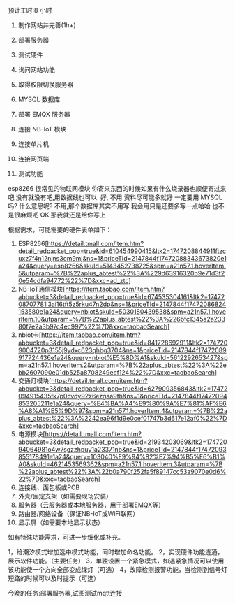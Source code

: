 预计工时:8 小时

1. 制作网站并完善(1h+)
2. 部署服务器
3. 测试硬件

4. 询问网站功能
5. 取得权限切换服务器
6. MYSQL 数据库
7. 部署 EMQX 服务器
8. 连接 NB-IoT 模块
9. 连接单片机
10. 连接网页端
11. 测试功能

esp8266 很常见的物联网模块 你寄来东西的时候如果有什么烧录器也顺便寄过来吧,没有就没有吧,用数据线也可以. 好, 不用 资料尽可能多就好 一定要用 MYSQL 吗? 什么意思呢? 不用,那个数据库其实不用写 我会用只是还要多写一点哈哈 也不是很麻烦吧 OK 那我就还是给你写上

根据需求，可能需要的硬件表单如下：

1. ESP8266[https://detail.tmall.com/item.htm?detail_redpacket_pop=true&id=610454990415&ltk2=1747208844911ftzcuxz7f4n12njns3cm9mj&ns=1&priceTId=2147844f17472088343673820e1a24&query=esp8266&skuId=5143452738725&spm=a21n57.1.hoverItem.5&utparam=%7B%22aplus_abtest%22%3A%229d63916320b9e71d3f20e54cdfa94772%22%7D&xxc=ad_ztc]
2. NB-IoT通信模块[https://item.taobao.com/item.htm?abbucket=3&detail_redpacket_pop=true&id=674535304161&ltk2=1747208707781i3ai16tft5z5rku47n2dp&ns=1&priceTId=2147844f17472086824153580e1a24&query=nbiot&skuId=5030180439538&spm=a21n57.1.hoverItem.10&utparam=%7B%22aplus_abtest%22%3A%226bfc1345a2a23380f7e2a3b97c4ec997%22%7D&xxc=taobaoSearch]
3. nbiot卡[https://item.taobao.com/item.htm?abbucket=3&detail_redpacket_pop=true&id=841728692911&ltk2=1747209004720p3155j9ydxc623qhbg3704&ns=1&priceTId=2147844f17472089917724436e1a24&query=nbiot%E5%8D%A1&skuId=5612292653427&spm=a21n57.1.hoverItem.2&utparam=%7B%22aplus_abtest%22%3A%22ebb2607090e01db525a8708249ecf124%22%7D&xxc=taobaoSearch]
3. 交通灯模块[https://detail.tmall.com/item.htm?abbucket=3&detail_redpacket_pop=true&id=627909356843&ltk2=17472094915435tk7p0cvdy92z6ezgaa9th&ns=1&priceTId=2147844f17472094853205211e1a24&query=%E4%BA%A4%E9%80%9A%E7%81%AF%E6%A8%A1%E5%9D%97&spm=a21n57.1.hoverItem.4&utparam=%7B%22aplus_abtest%22%3A%2242ea96f1d9e0cef01747b3d617e12af0%22%7D&xxc=taobaoSearch]
4. 电源模块[https://detail.tmall.com/item.htm?abbucket=3&detail_redpacket_pop=true&id=21934203069&ltk2=17472094064981o4w7sgzzhpuy1a23371nb&ns=1&priceTId=2147844f17472093855178491e1a24&query=103040%E9%94%82%E7%94%B5%E6%B1%A0&skuId=4621453569362&spm=a21n57.1.hoverItem.3&utparam=%7B%22aplus_abtest%22%3A%22b0a790f252fa5f89147cc53a9070e0d6%22%7D&xxc=taobaoSearch]
8. 连接线、面包板或PCB
9. 外壳/固定支架（如需要现场安装）
10. 服务器（云服务器或本地服务器，用于部署EMQX等）
11. 路由器/网络设备（保证NB-IoT或WiFi联网）
12. 显示屏（如需要本地显示状态）

如有特殊功能需求，可进一步细化或补充。

1，给潮汐模式增加选中模式功能，同时增加命名功能。
2，实现硬件功能连通，展示软件功能。（主要任务）
3，单独设置一个紧急模式，如遇紧急情况可以使用该功能使一个方向全部变成绿灯（可选）
4，故障检测报警功能，当检测到信号灯短路的时候可以及时提示（可选）

今晚的任务:部署服务器,试图测试mqtt连接